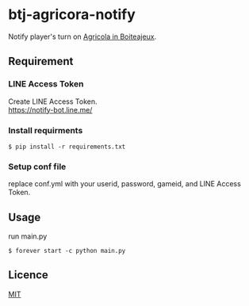 # btj-agricora-notify
Notify player's turn on [Agricola in Boiteajeux](http://www.boiteajeux.net/jeux/agr/agr_aide_en.php).

## Requirement
### LINE Access Token
Create LINE Access Token.  
<https://notify-bot.line.me/>

### Install requirments
    $ pip install -r requirements.txt

### Setup conf file
replace conf.yml with your userid, password, gameid, and LINE Access Token.

## Usage
run main.py  

    $ forever start -c python main.py

## Licence

[MIT](https://github.com/tcnksm/tool/blob/master/LICENCE)

